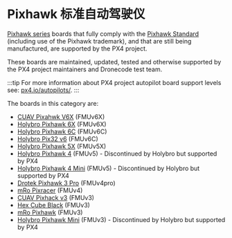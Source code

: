 # Pixhawk 标准自动驾驶仪

[Pixhawk series](../flight_controller/pixhawk_series.md) boards that fully comply with the [Pixhawk Standard](https://pixhawk.org/) (including use of the Pixhawk trademark), and that are still being manufactured, are supported by the PX4 project.

These boards are maintained, updated, tested and otherwise supported by the PX4 project maintainers and Dronecode test team.

:::tip
For more information about PX4 project autopilot board support levels see: [px4.io/autopilots/](https://px4.io/autopilots/).
:::

The boards in this category are:

- [CUAV Pixahwk V6X](../flight_controller/cuav_pixhawk_v6x.md) (FMUv6X)
- [Holybro Pixhawk 6X](../flight_controller/pixhawk6x.md) (FMUv6X)
- [Holybro Pixhawk 6C](../flight_controller/pixhawk6c.md) (FMUv6C)
- [Holybro Pix32 v6](../flight_controller/holybro_pix32_v6.md) (FMUv6C)
- [Holybro Pixhawk 5X](../flight_controller/pixhawk5x.md) (FMUv5X)
- [Holybro Pixhawk 4](../flight_controller/pixhawk4.md) (FMUv5) - Discontinued by Holybro but supported by PX4
- [Holybro Pixhawk 4 Mini](../flight_controller/pixhawk4_mini.md) (FMUv5) - Discontinued by Holybro but supported by PX4
- [Drotek Pixhawk 3 Pro](../flight_controller/pixhawk3_pro.md) (FMUv4pro)
- [mRo Pixracer](../flight_controller/pixracer.md) (FMUv4)
- [CUAV Pixhack v3](../flight_controller/pixhack_v3.md) (FMUv3)
- [Hex Cube Black](../flight_controller/pixhawk-2.md) (FMUv3)
- [mRo Pixhawk](../flight_controller/mro_pixhawk.md) (FMUv3)
- [Holybro Pixhawk Mini](../flight_controller/pixhawk_mini.md) (FMUv3) - Discontinued by Holybro but supported by PX4
